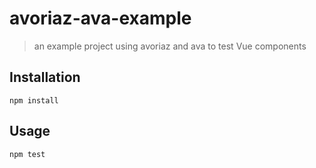 # avoriaz-ava-example

> an example project using avoriaz and ava to test Vue components


## Installation

```
npm install
```

## Usage

```
npm test
```
